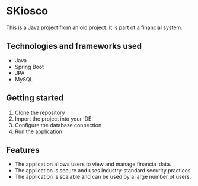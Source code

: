 # SKiosco

This is a Java project from an old project. It is part of a financial system.

## Technologies and frameworks used

* Java
* Spring Boot
* JPA
* MySQL

## Getting started

1. Clone the repository
2. Import the project into your IDE
3. Configure the database connection
4. Run the application

## Features

* The application allows users to view and manage financial data.
* The application is secure and uses industry-standard security practices.
* The application is scalable and can be used by a large number of users.
